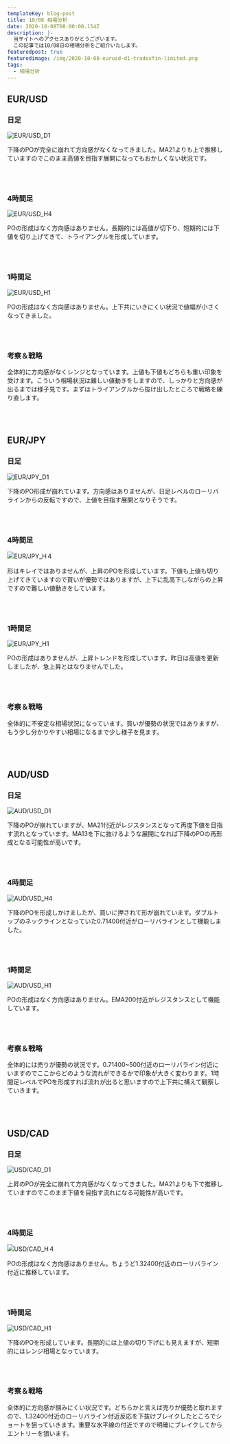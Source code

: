 ```yaml
---
templateKey: blog-post
title: 10/08 相場分析
date: 2020-10-08T08:00:00.154Z
description: |-
  当サイトへのアクセスありがとうございます。
  この記事では10/08日の相場分析をご紹介いたします。
featuredpost: true
featuredimage: /img/2020-10-08-eurusd-d1-tradexfin-limited.png
tags:
  - 相場分析
---
```

## EUR/USD

### 日足

![EUR/USD_D1](/img/2020-10-08-eurusd-d1-tradexfin-limited.png)

下降のPOが完全に崩れて方向感がなくなってきました。MA21よりも上で推移していますのでこのまま高値を目指す展開になってもおかしくない状況です。

<br/>
<br/>

### 4時間足

![EUR/USD_H4](/img/2020-10-08-eurusd-h4-tradexfin-limited.png)

POの形成はなく方向感はありません。長期的には高値が切下り、短期的には下値を切り上げてきて、トライアングルを形成しています。

<br/>
<br/>

### 1時間足

![EUR/USD_H1](/img/2020-10-08-eurusd-h1-tradexfin-limited.png)

POの形成はなく方向感はありません。上下共にいきにくい状況で値幅が小さくなってきました。

<br/>
<br/>

### 考察＆戦略

全体的に方向感がなくレンジとなっています。上値も下値もどちらも重い印象を受けます。こういう相場状況は難しい値動きをしますので、しっかりと方向感が出るまでは様子見です。まずはトライアングルから抜け出したところで戦略を練り直します。

<br/>
<br/>

## EUR/JPY

### 日足

![EUR/JPY_D1](/img/2020-10-08-eurjpy-d1-tradexfin-limited.png)

下降のPO形成が崩れています。方向感はありませんが、日足レベルのローリバラインからの反転ですので、上値を目指す展開となりそうです。

<br/>
<br/>

### 4時間足

![EUR/JPY_H４](/img/2020-10-08-eurjpy-h4-tradexfin-limited.png)

形はキレイではありませんが、上昇のPOを形成しています。下値も上値も切り上げてきていますので買いが優勢ではありますが、上下に乱高下しながらの上昇ですので難しい値動きをしています。

<br/>
<br/>

### 1時間足

![EUR/JPY_H1](/img/2020-10-08-eurjpy-h1-tradexfin-limited.png)

POの形成はありませんが、上昇トレンドを形成しています。昨日は高値を更新しましたが、急上昇とはなりませんでした。

<br/>
<br/>

### 考察＆戦略

全体的に不安定な相場状況になっています。買いが優勢の状況ではありますが、もう少し分かりやすい相場になるまで少し様子を見ます。

<br/>
<br/>

## AUD/USD

### 日足

![AUD/USD_D1](/img/2020-10-08-audusd-d1-tradexfin-limited.png)

下降のPOが崩れていますが、MA21付近がレジスタンスとなって再度下値を目指す流れとなっています。MA13を下に抜けるような展開になれば下降のPOの再形成となる可能性が高いです。

<br/>
<br/>

### 4時間足

![AUD/USD_H4](/img/2020-10-08-audusd-h4-tradexfin-limited.png)

下降のPOを形成しかけましたが、買いに押されて形が崩れています。ダブルトップのネックラインとなっていた0.71400付近がローリバラインとして機能しました。

<br/>
<br/>

### 1時間足

![AUD/USD_H1](/img/2020-10-08-audusd-h1-tradexfin-limited.png)

POの形成はなく方向感はありません。EMA200付近がレジスタンスとして機能しています。

<br/>
<br/>

### 考察＆戦略

全体的には売りが優勢の状況です。0.71400~500付近のローリバライン付近にいますのでここからどのような流れができるかで印象が大きく変わります。1時間足レベルでPOを形成すれば流れが出ると思いますので上下共に構えて観察していきます。

<br/>
<br/>

## USD/CAD

### 日足

![USD/CAD_D1](/img/2020-10-08-usdcad-d1-tradexfin-limited.png)

上昇のPOが完全に崩れて方向感がなくなってきました。MA21よりも下で推移していますのでこのまま下値を目指す流れになる可能性が高いです。

<br/>
<br/>

### 4時間足

![USD/CAD_H４](/img/2020-10-08-usdcad-h4-tradexfin-limited.png)

POの形成はなく方向感はありません。ちょうど1.32400付近のローリバライン付近に推移しています。

<br/>
<br/>

### 1時間足

![USD/CAD_H1](/img/2020-10-08-usdcad-h1-tradexfin-limited.png)

下降のPOを形成しています。長期的には上値の切り下げにも見えますが、短期的にはレンジ相場となっています。

<br/>
<br/>

### 考察＆戦略


全体的に方向感が掴みにくい状況です。どちらかと言えば売りが優勢と取れますので、1.32400付近のローリバライン付近反応を下抜けブレイクしたところでショートを狙っていきます。重要な水平線の付近ですので明確にブレイクしてからエントリーを狙います。